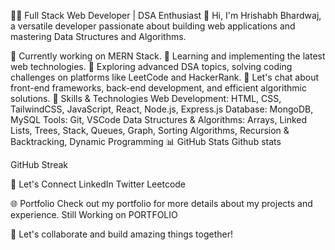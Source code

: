 👩‍💻 Full Stack Web Developer | DSA Enthusiast 🧠
Hi, I'm Hrishabh Bhardwaj, a versatile developer passionate about building web applications and mastering Data Structures and Algorithms.

🔭 Currently working on MERN Stack.
🌱 Learning and implementing the latest web technologies.
📘 Exploring advanced DSA topics, solving coding challenges on platforms like LeetCode and HackerRank.
💬 Let's chat about front-end frameworks, back-end development, and efficient algorithmic solutions.
🚀 Skills & Technologies
Web Development: HTML, CSS, TailwindCSS, JavaScript, React, Node.js, Express.js
Database: MongoDB, MySQL
Tools: Git, VSCode
Data Structures & Algorithms: Arrays, Linked Lists, Trees, Stack, Queues, Graph, Sorting Algorithms, Recursion & Backtracking, Dynamic Programming
📊 GitHub Stats
Github stats

GitHub Streak

🤝 Let's Connect
LinkedIn Twitter Leetcode

🌐 Portfolio
Check out my portfolio for more details about my projects and experience. Still Working on PORTFOLIO

🚀 Let's collaborate and build amazing things together!
